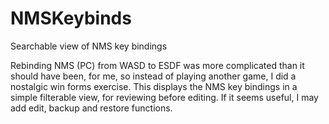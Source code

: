 # NMSKeybinds
Searchable view of NMS key bindings

Rebinding NMS (PC) from WASD to ESDF was more complicated than it should have been, for me, so instead of playing another game, I did a nostalgic win forms exercise. This displays the NMS key bindings in a simple filterable view, for reviewing before editing. If it seems useful, I may add edit, backup and restore functions.
